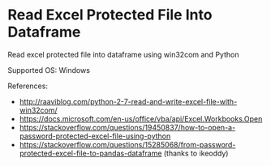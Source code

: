 # Read Excel Protected File Into Dataframe

Read excel protected file into dataframe using win32com and Python

Supported OS: Windows


References:

- http://raaviblog.com/python-2-7-read-and-write-excel-file-with-win32com/
- https://docs.microsoft.com/en-us/office/vba/api/Excel.Workbooks.Open
- https://stackoverflow.com/questions/19450837/how-to-open-a-password-protected-excel-file-using-python
- https://stackoverflow.com/questions/15285068/from-password-protected-excel-file-to-pandas-dataframe (thanks to ikeoddy)
